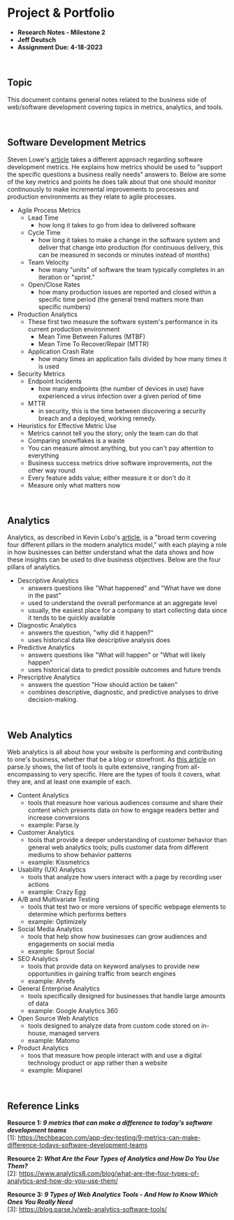 # Project & Portfolio 

* **Research Notes - Milestone 2**
* **Jeff Deutsch**
* **Assignment Due: 4-18-2023**

<br>


## Topic

This document contains general notes related to the business side of web/software development covering topics in metrics, analytics, and tools.

<br>

## Software Development Metrics
Steven Lowe's [article]([1]) takes a different approach regarding software development metrics. He explains how metrics should be used to "support the specific questions a business really needs" answers to. Below are some of the key metrics and points he does talk about that one should monitor continuously to make incremental improvements to processes and production environments as they relate to agile processes. 

* Agile Process Metrics
	- Lead Time
		- how long it takes to go from idea to delivered software
	- Cycle Time
		- how long it takes to make a change in the software system and deliver that change into production (for continuous delivery, this can be measured in seconds or minutes instead of months)
	- Team Velocity
		- how many "units" of software the team typically completes in an iteration or "sprint."
	- Open/Close Rates
		- how many production issues are reported and closed within a specific time period (the general trend matters more than specific numbers)     
* Production Analytics
	- These first two measure the software system's performance in its current production environment 
		- Mean Time Between Failures (MTBF)
		- Mean Time To Recover/Repair (MTTR)
	- Application Crash Rate
		- how many times an application fails divided by how many times it is used
* Security Metrics
	- Endpoint Incidents
		- how many endpoints (the number of devices in use) have experienced a virus infection over a given period of time
	- MTTR
		- in security, this is the time between discovering a security breach and a deployed, working remedy.
* Heuristics for Effective Metric Use
	- Metrics cannot tell you the story; only the team can do that
	- Comparing snowflakes is a waste
	- You can measure almost anything, but you can't pay attention to everything
	- Business success metrics drive software improvements, not the other way round
	- Every feature adds value; either measure it or don't do it
	- Measure only what matters now

<br>

## Analytics
Analytics, as described in Kevin Lobo's [article]([2]), is a "broad term covering four different pillars in the modern analytics model," with each playing a role in how businesses can better understand what the data shows and how these insights can be used to dive business objectives. Below are the four pillars of analytics.

* Descriptive Analytics
	- answers questions like "What happened" and "What have we done in the past"
	- used to understand the overall performance at an aggregate level
	- usually, the easiest place for a company to start collecting data since it tends to be quickly available
* Diagnostic Analytics
	- answers the question, "why did it happen?"
	- uses historical data like descriptive analysis does
* Predictive Analytics
	- answers questions like "What will happen" or "What will likely happen"
	- uses historical data to predict possible outcomes and future trends
* Prescriptive Analytics
	- answers the question "How should action be taken"
	- combines descriptive, diagnostic, and predictive analyses to drive decision-making.

<br>

## Web Analytics
Web analytics is all about how your website is performing and contributing to one's business, whether that be a blog or storefront. As [this article]([3]) on parse.ly shows, the list of tools is quite extensive, ranging from all-encompassing to very specific. Here are the types of tools it covers, what they are, and at least one example of each.

* Content Analytics
	- tools that measure how various audiences consume and share their content which presents data on how to engage readers better and increase conversions
	- example: Parse.ly
* Customer Analytics
	- tools that provide a deeper understanding of customer behavior than general web analytics tools; pulls customer data from different mediums to show behavior patterns
	- example: Kissmetrics
* Usability (UX) Analytics
	- tools that analyze how users interact with a page by recording user actions
	- example: Crazy Egg
* A/B and Multivariate Testing
	- tools that test two or more versions of specific webpage elements to determine which performs betters
	- example: Optimizely
* Social Media Analytics
	- tools that help show how businesses can grow audiences and engagements on social media
	- example: Sprout Social
* SEO Analytics
	- tools that provide data on keyword analyses to provide new opportunities in gaining traffic from search engines
	- example: Ahrefs
* General Enterprise Analytics
	- tools specifically designed for businesses that handle large amounts of data
	- example: Google Analytics 360
* Open Source Web Analytics
	- tools designed to analyze data from custom code stored on in-house, managed servers
	- example: Matomo
* Product Analytics
	- toos that measure how people interact with and use a digital technology product or app rather than a website
	- example: Mixpanel


    
<br>

## Reference Links

**Resource 1: _9 metrics that can make a difference to today's software development teams_**  
[1]: https://techbeacon.com/app-dev-testing/9-metrics-can-make-difference-todays-software-development-teams 

**Resource 2: _What Are the Four Types of Analytics and How Do You Use Them?_**    
[2]: https://www.analytics8.com/blog/what-are-the-four-types-of-analytics-and-how-do-you-use-them/

**Resource 3: _9 Types of Web Analytics Tools - And How to Know Which Ones You Really Need_**      
[3]: https://blog.parse.ly/web-analytics-software-tools/





